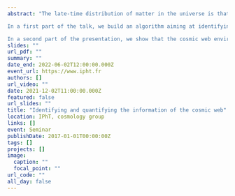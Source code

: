 ```yaml
---
abstract: "The late-time distribution of matter in the universe is that of a complex pattern commonly called the cosmic web in which massive nodes are linked together by elongated bridges of matter, the filaments, themselves found at the intersections of mildly-dense walls forming the borders of vast and underdense volumes called voids.

In a first part of the talk, we build an algorithm aiming at identifying the most prominent feature of the web, its filamentary pattern, based on a discrete distribution of tracers like galaxies. This latter is modelled by a regularised Gaussian mixture model in which a spatial graph is used to represent the underlying one-dimensional structure characterising the filamentary pattern. By iteratively estimating parameters of the model, the algorithm provides a smooth estimate of a graph passing 'in the middle' of the galaxy distribution.

In a second part of the presentation, we show that the cosmic web environments (filaments but also voids, walls and nodes) can be used to improve the constraints on parameters of the cosmological model over the traditional matter power spectrum. In particular, by breaking some key degeneracies, we report up to an order of magnitude tighter constraints on parameters like the summed neutrino mass and the matter density over the real-space power spectrum in large-scale dark matter simulations from the Quijote suite."
slides: ""
url_pdf: ""
summary: ""
date_end: 2022-06-02T12:00:00.000Z
event_url: https://www.ipht.fr
authors: []
url_video: ""
date: 2021-12-02T11:00:00.000Z
featured: false
url_slides: ""
title: "Identifying and quantifying the information of the cosmic web"
location: IPhT, cosmology group
links: []
event: Seminar
publishDate: 2017-01-01T00:00:00Z
tags: []
projects: []
image:
  caption: ""
  focal_point: ""
url_code: ""
all_day: false
---
```

